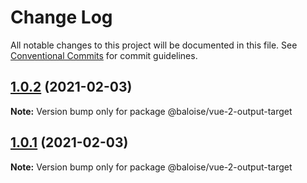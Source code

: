 # Change Log

All notable changes to this project will be documented in this file.
See [Conventional Commits](https://conventionalcommits.org) for commit guidelines.

## [1.0.2](https://github.com/baloise/stencil-ds-output-targets/compare/@baloise/vue-2-output-target@1.0.1...@baloise/vue-2-output-target@1.0.2) (2021-02-03)

**Note:** Version bump only for package @baloise/vue-2-output-target





## [1.0.1](https://github.com/baloise/stencil-ds-output-targets/compare/@baloise/vue-2-output-target@1.0.0...@baloise/vue-2-output-target@1.0.1) (2021-02-03)

**Note:** Version bump only for package @baloise/vue-2-output-target

